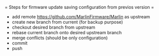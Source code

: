 = Steps for firmware update saving configuration from previos version =
- add remote https://github.com/MarlinFirmware/Marlin as upstream
- create new branch from current (for backup purpose)
- checkout desired branch from upstream
- rebase current branch onto desired upstream branch
- merge conflicts (should be only configuration)
- commit
- push